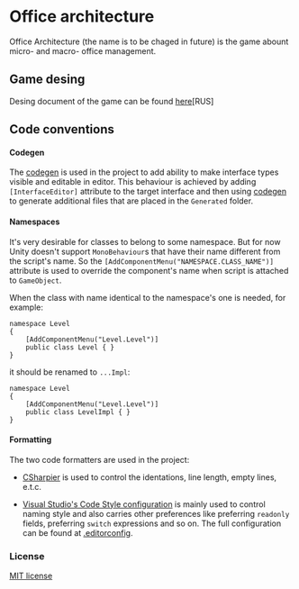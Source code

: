 # Office architecture

Office Architecture (the name is to be chaged in future) is the game abount micro- and macro- office management.

## Game desing

Desing document of the game can be found [here](https://docs.google.com/document/d/1oU3gORNEXA_aJ2D055r1h3WZCSSdT0YQW9pyKb6h8tQ/edit?pli=1#heading=h.ds7p1dprpmt8)[RUS]

## Code conventions

#### Codegen 
The [codegen](https://github.com/AnnulusGames/UnityCodeGen) is used in the project to add ability to make interface types visible and editable in editor. This behaviour is achieved by adding `[InterfaceEditor]` attribute to the target interface and then using [codegen](https://github.com/AnnulusGames/UnityCodeGen) to generate additional files that are placed in the `Generated` folder.

#### Namespaces
It's very desirable for classes to belong to some namespace. But for now Unity doesn't support `MonoBehaviour`s that have their name different from the script's name. So the `[AddComponentMenu("NAMESPACE.CLASS_NAME")]` attribute is used to override the component's name when script is attached to `GameObject`.

When the class with name identical to the namespace's one is needed, for example:
```
namespace Level 
{
	[AddComponentMenu("Level.Level")]
	public class Level { }
}
```
it should be renamed to `...Impl`:
```
namespace Level 
{
	[AddComponentMenu("Level.Level")]
	public class LevelImpl { }
}
```
#### Formatting
The two code formatters are used in the project:
- [CSharpier](https://csharpier.com/) is used to control the identations, line length, empty lines, e.t.c.

- [Visual Studio's Code Style configuration](https://learn.microsoft.com/en-us/visualstudio/ide/code-styles-and-code-cleanup?view=vs-2022) is mainly used to control naming style and also carries other preferences like preferring `readonly` fields, preferring `switch` expressions and so on. The full configuration can be found at [.editorconfig](https://github.com/mertwole/miniature-happiness/blob/main/JamGame/.editorconfig).

### License
[MIT license](https://github.com/mertwole/miniature-happiness/blob/main/LICENSE)
